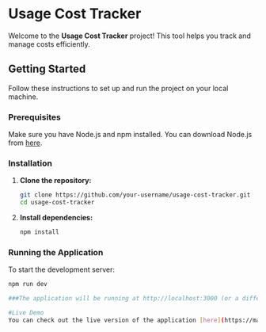 # Usage Cost Tracker

Welcome to the **Usage Cost Tracker** project! This tool helps you track and manage costs efficiently.

## Getting Started

Follow these instructions to set up and run the project on your local machine.

### Prerequisites

Make sure you have Node.js and npm installed. You can download Node.js from [here](https://nodejs.org/).

### Installation

1. **Clone the repository:**

    ```bash
    git clone https://github.com/your-username/usage-cost-tracker.git
    cd usage-cost-tracker
    ```

2. **Install dependencies:**

    ```bash
    npm install
    ```

### Running the Application

To start the development server:

```bash
npm run dev

###The application will be running at http://localhost:3000 (or a different port if specified).

#Live Demo
You can check out the live version of the application [here](https://main--usage-cost-tracker.netlify.app/).
